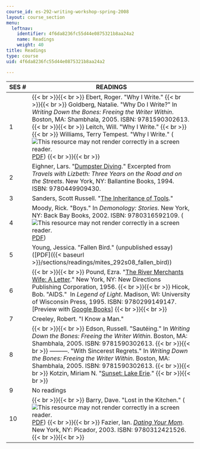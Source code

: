 ```yaml
---
course_id: es-292-writing-workshop-spring-2008
layout: course_section
menu:
  leftnav:
    identifier: 4f6da8236fc55d44e0875321b8aa24a2
    name: Readings
    weight: 40
title: Readings
type: course
uid: 4f6da8236fc55d44e0875321b8aa24a2

---
```


| SES # | READINGS |
| --- | --- |
| 1 |  {{< br >}}{{< br >}} Ebert, Roger. "Why I Write." {{< br >}}{{< br >}} Goldberg, Natalie. "Why Do I Write?" In _Writing Down the Bones: Freeing the Writer Within_. Boston, MA: Shambhala, 2005. ISBN: 9781590302613. {{< br >}}{{< br >}} Leitch, Will. "Why I Write." {{< br >}}{{< br >}} Williams, Terry Tempest. "Why I Write." (![This resource may not render correctly in a screen reader.](/images/inacessible.gif)[PDF](http://rvannoy.asp.radford.edu/rvn/312/whyiwrite.pdf)) {{< br >}}{{< br >}}  |
| 2 | Eighner, Lars. "[Dumpster Diving](http://producer.csi.edu/cdraney/archive-courses/fall07/engl102/e-texts/eighner-dumpster.htm)." Excerpted from _Travels with Lizbeth: Three Years on the Road and on the Streets_. New York, NY: Ballantine Books, 1994. ISBN: 9780449909430. |
| 3 | Sanders, Scott Russell. "[The Inheritance of Tools](http://www.scribd.com/doc/14341367/Sanderstools-Essay-11pt)." |
| 4 | Moody, Rick. "Boys." In _Demonology: Stories_. New York, NY: Back Bay Books, 2002. ISBN: 9780316592109. (![This resource may not render correctly in a screen reader.](/images/inacessible.gif)[PDF](http://katey.schultz.googlepages.com/boys1.pdf)) |
| 5 | Young, Jessica. "Fallen Bird." (unpublished essay) ([PDF]({{< baseurl >}}/sections/readings/mites_292s08_fallen_bird)) |
| 6 |  {{< br >}}{{< br >}} Pound, Ezra. "[The River Merchants Wife: A Letter](http://www.poets.org/viewmedia.php/prmMID/15425)." New York, NY: New Directions Publishing Corporation, 1956. {{< br >}}{{< br >}} Hicok, Bob. "AIDS."  In _Legend of Light_. Madison, WI: University of Wisconsin Press, 1995. ISBN: 9780299149147. \[Preview with [Google Books](http://books.google.com/books?id=Lk7dIAmVLZYC&pg=PA40&lpg=PA40&dq=aids+bob+hicok&source=bl&ots=F_PuEeieXM&sig=Nq6Oi_QEwnsbgGhU3WKzPPO-9Ag&hl=en&ei=mqgISveRNKKwMcuf5aID&sa=X&oi=book_result&ct=result&resnum=3#v=onepage&q&f=false)\] {{< br >}}{{< br >}}  |
| 7 | Creeley, Robert. "I Know a Man." |
| 8 |  {{< br >}}{{< br >}} Edson, Russell. "Sautéing." In _Writing Down the Bones: Freeing the Writer Within_. Boston, MA: Shambhala, 2005. ISBN: 9781590302613. {{< br >}}{{< br >}} ———. "With Sincerest Regrets." In _Writing Down the Bones: Freeing the Writer Within_. Boston, MA: Shambhala, 2005. ISBN: 9781590302613. {{< br >}}{{< br >}} Kotzin, Miriam N. "[Sunset: Lake Erie](http://paperbagcollector.blogspot.com/search?q=kotzin)." {{< br >}}{{< br >}}  |
| 9 | No readings |
| 10 |  {{< br >}}{{< br >}} Barry, Dave. "Lost in the Kitchen." (![This resource may not render correctly in a screen reader.](/images/inacessible.gif)[PDF](http://teachers.sduhsd.net/jconn/Lost%20in%20the%20Kitchen%20DB.pdf)) {{< br >}}{{< br >}} Fazier, Ian. [_Dating Your Mom_](http://www.newyorker.com/magazine/1978/07/03/dating-your-mom). New York, NY: Picador, 2003. ISBN: 9780312421526. {{< br >}}{{< br >}}